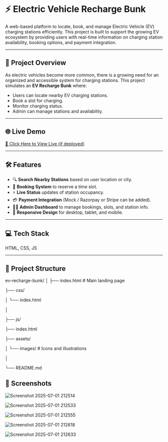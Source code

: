 
# ⚡ Electric Vehicle Recharge Bunk

A web-based platform to locate, book, and manage Electric Vehicle (EV) charging stations efficiently. This project is built to support the growing EV ecosystem by providing users with real-time information on charging station availability, booking options, and payment integration.

---

## 🚀 Project Overview

As electric vehicles become more common, there is a growing need for an organized and accessible system for charging stations. This project simulates an **EV Recharge Bunk** where:


- Users can locate nearby EV charging stations.
- Book a slot for charging.
- Monitor charging status.
- Admin can manage stations and availability.

---

## 🌐 Live Demo

[🔗 Click Here to View Live (if deployed)](https://your-project-link.com)

---

## 🛠️ Features

- 🔍 **Search Nearby Stations** based on user location or city.
- 📆 **Booking System** to reserve a time slot.
- ⚡ **Live Status** updates of station occupancy.
- 💳 **Payment Integration** (Mock / Razorpay or Stripe can be added).
- 🧑‍💻 **Admin Dashboard** to manage bookings, slots, and station info.
- 📱 **Responsive Design** for desktop, tablet, and mobile.

---

## 💻 Tech Stack

HTML, CSS, JS 

---

## 📁 Project Structure

ev-recharge-bunk/
│
├── index.html # Main landing page

├── css/

│ └── index.html

│

├── js/

├── index.html

├── assets/

│ └── images/ # Icons and illustrations

│

└── README.md

## 📸 **Screenshots**

![Screenshot 2025-07-01 212514](https://github.com/user-attachments/assets/a707a7c3-fa30-40dc-a600-6972c2d73597)

![Screenshot 2025-07-01 212533](https://github.com/user-attachments/assets/9d318488-2cac-4bfa-86d7-e757db6c1e77)

![Screenshot 2025-07-01 212555](https://github.com/user-attachments/assets/3c55817c-11e6-4cff-bbe2-162139f9a038)

![Screenshot 2025-07-01 212618](https://github.com/user-attachments/assets/243ff820-2ccd-4ee6-9fe2-24a12b84fdcc)

![Screenshot 2025-07-01 212633](https://github.com/user-attachments/assets/c4e1eb06-0c2d-42e4-acaf-ae0af48daf91)



